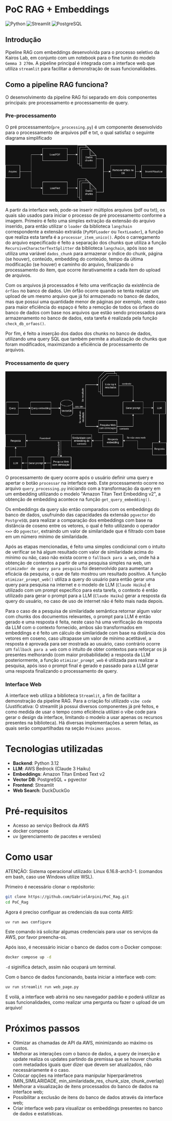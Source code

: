 # PoC RAG + Embeddings
![Python](https://img.shields.io/badge/python-3.12+-blue.svg)
![Streamlit](https://img.shields.io/badge/streamlit-1.50.0+-red.svg)
![PostgreSQL](https://img.shields.io/badge/postgresql-14+-blue.svg)

## Introdução
Pipeline RAG com embeddings desenvolvida para o processo seletivo da Kairos Lab, em conjunto com um notebook para o fine tunin do modelo `Gemma 3 270m`. A pipeline principal é integrada com a interface web que utiliza `streamlit` para facilitar a demonstração de suas funcionalidades.

## Como a pipeline RAG funciona?
O desenvolvimento da pipeline RAG foi separado em dois componentes principais: pre processamento e processamento de query.

### Pre-processamento 
O pré processamento(`pre_processing.py`) é um componente desenvolvido para o processamento de arquivos pdf e txt, o qual satisfaz o seguinte diagrama simplificado

![pre processamento](/imgs/pre_processamento.png)

A partir da interface web, pode-se inserir múltiplos arquivos (pdf ou txt), os quais são usados para iniciar o processo de pré processamento conforme a imagem. Primeiro é feito uma simples extração da extensão do arquivo inserido, para então utilizar o `loader` da biblioteca `langchain` correspondente a extensão extraida (`PyPDFLoader` ou `TextLoader`), a função que realiza esta tarefa é a `processar_item_unico()`. Após o carregamento do arquivo especificado é feito a separação dos chunks que utiliza a função `RecursiveCharacterTextSplitter` da biblioteca `langchain`, após isso se utiliza uma variável `dados_chunk` para armazenar o índice do chunk, página (se houver), conteúdo, embedding do conteúdo, tempo da última modificação (se houver) e caminho do arquivo, finalizando o processamento do item, que ocorre iterativamente a cada item do upload de arquivos.


Com os arquivos já processados é feito uma verificação da existência de `órfãos` no banco de dados. Um órfão ocorre quando se tenta realizar um upload de um mesmo arquivo que já foi armazenado no banco de dados, mas que possui uma quantidade menor de  páginas por exemplo, neste caso para maior eficiência do espaço é feito a remoção de todos os órfaos do banco de dados com base nos arquivos que estão sendo processados para armazenamento no banco de dados, esta tarefa é realizada pela função `check_db_orfaos()`.


Por fim, é feito a inserção dos dados dos chunks no banco de dados, utilizando uma query SQL que também permite a atualização de chunks que foram modificados, maximizando a eficiência de processamento de arquivos.


### Processamento de query 
![Processamento query](imgs/query_processing.png)


O processamento de query ocorre após o usuário definir uma query e apertar o botão `processar` na interface web. Este processamento ocorre no arquivo `query_processing.py` iniciando com a transformação da query em um embedding utilizando o modelo "Amazon Titan Text Embedding v2", a obtenção de embedding acontece na função `get_query_embedding()`. 


Os embeddings da query são então comparados com os embeddings do banco de dados, usufruindo das capacidades da extensão `pgvector` do `PostgreSQL` para realizar a comparação dos embeddings com base na distância de coseno entre os vetores, o qual é feito utilizando o operador `<=>` do `pgvector`, extraindo um valor de similaridade que é filtrado com base em um número mínimo de similaridade.


Após as etapas mencionadas, é feito uma simples condicional com o intuito de verificar se há algum resultado com valor de similaridade acima do mínimo ou não, caso não exista ocorre o `fallback para a web`, onde há a obtenção de contextos a partir de uma pesquisa simples na web, um `otimizador de query para pesquisa` foi desenvolvido para aumentar a eficácia da pesquisa, o que de fato mostrou um resultado positivo. A função `otimizar_prompt_web()` utiliza a query do usuário para então gerar uma query para pesquisa na internet e o modelo de LLM (`Claude Haiku`) é utilizado com um prompt específico para esta tarefa, o contexto é então utilizado para gerar o prompt para a LLM (`Claude Haiku`) gerar a resposta da query do usuário, no caso de uso de internet não é feito mais nada depois.


Para o caso de a pesquisa de similaridade semântica retornar algum valor com chunks dos documentos relevantes, o prompt para LLM é então gerado e uma resposta é feita, neste caso há uma verificação da resposta da LLM com o contexto fornecido, ambos são transformados em embeddings e é feito um cálculo de similaridade com base na distância dos vetores em coseno, caso ultrapasse um valor de mínimo acetitável, a resposta é aprovada para ser mostrada ao usuário, caso contrário ocorre um `fallback para a web` com o intuito de obter contextos para reforçar os já presentes melhorando (com maior probabilidade) a resposta da LLM posteriormente, a função `otimizar_prompt_web` é utilizada para realizar a pesquisa, após isso o prompt final é gerado e passado para a LLM gerar uma resposta finalizando o processamento de query.


### Interface Web 
A interface web utiliza a biblioteca `Streamlit`, a fim de facilitar a demonstração da pipeline RAG. Para a criação foi utilizado `vibe code` (Justificativa: O streamlit já possui diversos componentes já pré feitos, e como medida de usar o tempo como eficiência utilizei o vibe code para gerar o design da interface, limitando o modelo a usar apenas os recursos presentes na biblioteca). Há diversas implementações a serem feitas, as quais serão compartilhadas na seção `Próximos passos`.

# Tecnologias utilizadas 
- **Backend**: Python 3.12
- **LLM**: AWS Bedrock (Claude 3 Haiku)
- **Embeddings**: Amazon Titan Embed Text v2
- **Vector DB**: PostgreSQL + pgvector
- **Frontend**: Streamlit
- **Web Search**: DuckDuckGo

# Pré-requisitos
- Acesso ao serviço Bedrock da AWS
- docker compose
- uv (gerenciamento de pacotes e versões)

# Como usar

ATENÇÂO: Sistema operacional utilizado: Linux 6.16.8-arch3-1. (comandos em bash, caso use Windows utilize WSL).

Primeiro é necessário clonar o repósitorio:
```bash
git clone https://github.com/GabrielArpini/PoC_Rag.git
cd PoC_Rag 
```

Agora é preciso configuar as credenciais da sua conta AWS:
```bash
uv run aws configure 
```
Este comando irá solicitar algumas credenciais para usar os serviços da AWS, por favor preencha-os.

Após isso, é necessário iniciar o banco de dados com o Docker compose:
```bash 
docker compose up -d 
```
`-d` siginifica detach, assim não ocupará um terminal. 

Com o banco de dados funcionando, basta iniciar a interface web com:
```bash
uv run streamlit run web_page.py
```

E voilá, a interface web abrirá no seu navegador padrão e poderá utilizar as suas funcionalidades, como realizar uma pergunta ou fazer o upload de um arquivo!

# Próximos passos 

- Otimizar as chamadas de API da AWS, minimizando ao máximo os custos.
- Melhorar as interações com o banco de dados, a query de inserção e update realiza os updates partindo da premissa que 
se houver chunks com metadados iguais quer dizer que devem ser atualizados, não necessáriamente é o caso.
- Colocar opções na interface para manipular hiperparâmetros (MIN_SIMILARIDADE, min_similaridade_res, chunk_size, chunk_overlap)
- Melhorar a visualização de itens processados do banco de dados na interface web; 
- Possibilitar a exclusão de itens do banco de dados através da interface web; 
- Criar interface web para visualizar os embeddings presentes no banco de dados e estatísticas. 





